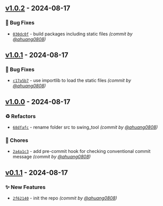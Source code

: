 
## [v1.0.2] - 2024-08-17
### :bug: Bug Fixes
- [`030dc0f`](https://github.com/ahuang0808/swing-tool/commit/030dc0f1cea68dc7d1b5822158fd24e842d7525c) - build packages including static files *(commit by [@ahuang0808](https://github.com/ahuang0808))*


## [v1.0.1] - 2024-08-17
### :bug: Bug Fixes
- [`c17a5b7`](https://github.com/ahuang0808/swing-tool/commit/c17a5b760e92aa4cf15c94cb16c53beef143dca2) - use importlib to load the static files *(commit by [@ahuang0808](https://github.com/ahuang0808))*


## [v1.0.0] - 2024-08-17
### :recycle: Refactors
- [`68dfafc`](https://github.com/ahuang0808/swing-tool/commit/68dfafca669712b85fea90793f41b38479d23cf4) - rename folder src to swing_tool *(commit by [@ahuang0808](https://github.com/ahuang0808))*

### :wrench: Chores
- [`2a4a1c3`](https://github.com/ahuang0808/swing-tool/commit/2a4a1c3e74dbc2a008b1d2a85156d85414756c1f) - add pre-commit hook for checking conventional commit message *(commit by [@ahuang0808](https://github.com/ahuang0808))*


## [v0.1.1] - 2024-08-17
### :sparkles: New Features
- [`2f62140`](https://github.com/ahuang0808/swing-tool/commit/2f6214047316477407a9923a667d9c34f190afa0) - init the repo *(commit by [@ahuang0808](https://github.com/ahuang0808))*

[v0.1.1]: https://github.com/ahuang0808/swing-tool/compare/v0.1.0...v0.1.1
[v1.0.0]: https://github.com/ahuang0808/swing-tool/compare/v0.1.1...v1.0.0
[v1.0.1]: https://github.com/ahuang0808/swing-tool/compare/v1.0.0...v1.0.1
[v1.0.2]: https://github.com/ahuang0808/swing-tool/compare/v1.0.1...v1.0.2
